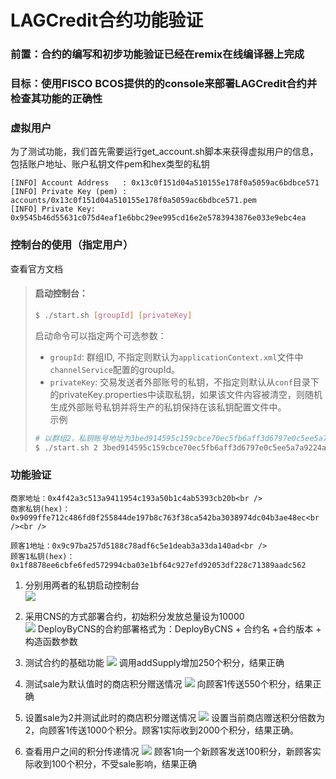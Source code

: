 # LAGCredit合约功能验证

### 前置：合约的编写和初步功能验证已经在remix在线编译器上完成

### 目标：使用FISCO BCOS提供的的console来部署LAGCredit合约并检查其功能的正确性

### 虚拟用户
为了测试功能，我们首先需要运行get_account.sh脚本来获得虚拟用户的信息，包括账户地址、账户私钥文件pem和hex类型的私钥
```
[INFO] Account Address   : 0x13c0f151d04a510155e178f0a5059ac6bdbce571
[INFO] Private Key (pem) : accounts/0x13c0f151d04a510155e178f0a5059ac6bdbce571.pem
[INFO] Private Key: 0x9545b46d55631c075d4eaf1e6bbc29ee995cd16e2e5783943876e033e9ebc4ea
```
### 控制台的使用（指定用户）
查看官方文档

>#### 启动控制台：
>```bash
>$ ./start.sh [groupId] [privateKey]   
>```
>启动命令可以指定两个可选参数：           
>- `groupId`: 群组ID, 不指定则默认为`applicationContext.xml`文件中`channelService`配置的groupId。           
>- `privateKey`: 交易发送者外部账号的私钥，不指定则默认从`conf`目录下的privateKey.properties中读取私钥，如果该文件内容被清空，则随机生成外部账号私钥并将生产的私钥保持在该私钥配置文件中。 <br />
>示例
>```bash
># 以群组2，私钥账号地址为3bed914595c159cbce70ec5fb6aff3d6797e0c5ee5a7a9224a21cae8932d84a4登录控制台
>$ ./start.sh 2 3bed914595c159cbce70ec5fb6aff3d6797e0c5ee5a7a9224a21cae8932d84a4  
>```
### 功能验证
```
商家地址：0x4f42a3c513a9411954c193a50b1c4ab5393cb20b<br />
商家私钥(hex)：0x9099ffe712c486fd0f255844de197b8c763f38ca542ba3038974dc04b3ae48ec<br /><br />

顾客1地址：0x9c97ba257d5188c78adf6c5e1deab3a33da140ad<br />
顾客1私钥(hex)：0x1f8878ee6cbfe6fed572994cba03e1bf64c927efd92053df228c71389aadc562
```

1. 分别用两者的私钥启动控制台<br />
![](https://github.com/marknash666/FiscoBcos-Exercises/blob/master/images/image-for-console/console_1.png)
2. 采用CNS的方式部署合约，初始积分发放总量设为10000<br />
![](https://github.com/marknash666/FiscoBcos-Exercises/blob/master/images/image-for-console/deploy.png)
DeployByCNS的合約部署格式为：DeployByCNS + 合约名 +合约版本 + 构造函数参数

3. 测试合约的基础功能
![](https://github.com/marknash666/FiscoBcos-Exercises/blob/master/images/image-for-console/function_1.png)
调用addSupply增加250个积分，结果正确

3. 测试sale为默认值时的商店积分赠送情况
![](https://github.com/marknash666/FiscoBcos-Exercises/blob/master/images/image-for-console/function_2.png)
向顾客1传送550个积分，结果正确

3. 设置sale为2并测试此时的商店积分赠送情况
![](https://github.com/marknash666/FiscoBcos-Exercises/blob/master/images/image-for-console/function_3.png)
设置当前商店赠送积分倍数为2，向顾客1传送1000个积分。顾客1实际收到2000个积分，结果正确。
3. 查看用户之间的积分传递情况
![](https://github.com/marknash666/FiscoBcos-Exercises/blob/master/images/image-for-console/function_3.png)
顾客1向一个新顾客发送100积分，新顾客实际收到100个积分，不受sale影响，结果正确



